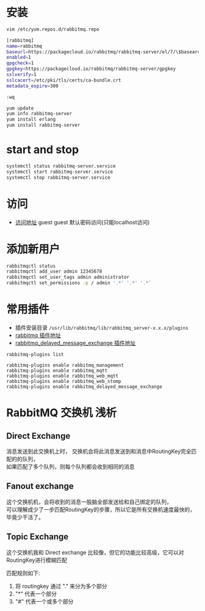 # 安装

```sh
vim /etc/yum.repos.d/rabbitmq.repo

[rabbitmq]
name=rabbitmq
baseurl=https://packagecloud.io/rabbitmq/rabbitmq-server/el/7/\$basearch
enabled=1
gpgcheck=1
gpgkey=https://packagecloud.io/rabbitmq/rabbitmq-server/gpgkey
sslverify=1
sslcacert=/etc/pki/tls/certs/ca-bundle.crt
metadata_expire=300

:wq

yum update
yum info rabbitmq-server
yum install erlang
yum install rabbitmq-server
```

# start and stop

```sh
systemctl status rabbitmq-server.service
systemctl start rabbitmq-server.service
systemctl stop rabbitmq-server.service
```

# 访问

- [访问地址](http://localhost:15672/#/) guest guest 默认密码访问(只能localhost访问)

# 添加新用户

```sh
rabbitmqctl status
rabbitmqctl add_user admin 12345678
rabbitmqctl set_user_tags admin administrator
rabbitmqctl set_permissions -p / admin '.*' '.*' '.*'
```

# 常用插件

- 插件安装目录 `/usr/lib/rabbitmq/lib/rabbitmq_server-x.x.x/plugins`
- [rabbitmq 插件地址](https://www.rabbitmq.com/community-plugins.html)
- [rabbitmq_delayed_message_exchange 插件地址](https://github.com/rabbitmq/rabbitmq-delayed-message-exchange/releases)

```
rabbitmq-plugins list

rabbitmq-plugins enable rabbitmq_management
rabbitmq-plugins enable rabbitmq_mqtt
rabbitmq-plugins enable rabbitmq_web_mqtt
rabbitmq-plugins enable rabbitmq_web_stomp
rabbitmq-plugins enable rabbitmq_delayed_message_exchange
```

# RabbitMQ 交换机 浅析

## Direct Exchange

消息发送到此交换机上时，
交换机会将此消息发送到和消息中RoutingKey完全匹配的的队列，  
如果匹配了多个队列，则每个队列都会收到相同的消息

## Fanout exchange

这个交换机机，会将收到的消息一股脑全部发送给和自己绑定的队列，  
可以理解成少了一步匹配RoutingKey的步骤，所以它是所有交换机速度最快的，毕竟少干活了。

## Topic Exchange

这个交换机我和 Direct exchange 比较像，但它的功能比较高级，它可以对RoutingKey进行模糊匹配

匹配规则如下:

1. 将 routingkey 通过 "." 来分为多个部分
2. "*" 代表一个部分
3. "#" 代表一个或多个部分
